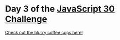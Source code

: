 # Day 3 of the [JavaScript 30 Challenge](https://javascript30.com/)

[Check out the blurry coffee cups here!](https://alexandriamw.github.io/update-css-with-js/)